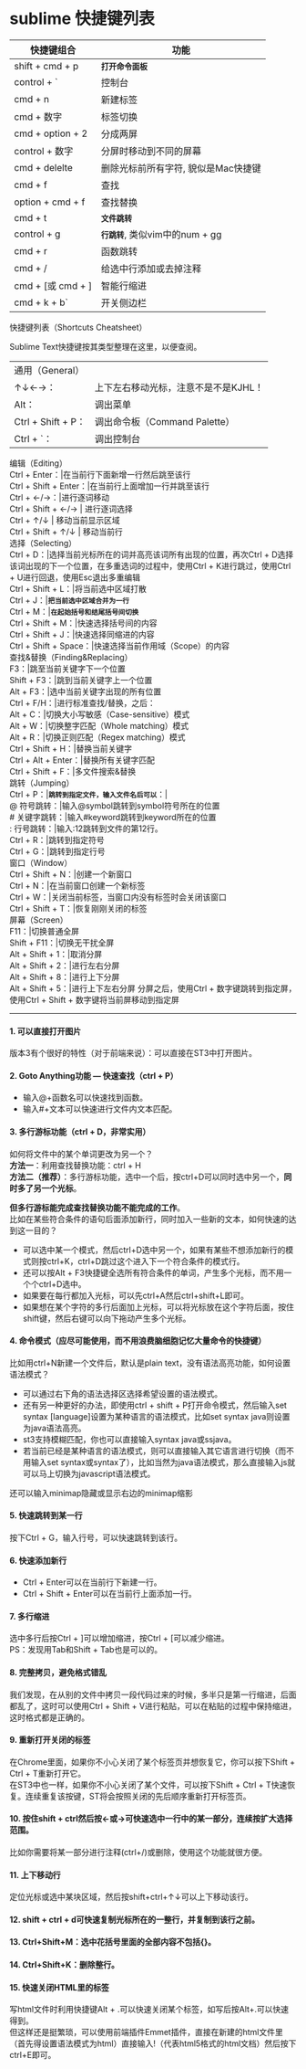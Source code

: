 # sublime 快捷键列表



|快捷键组合|功能| 
|---|---| 
|shift + cmd + p|**`打开命令面板`**| 
|control + \` |控制台| 
|cmd + n|新建标签| 
|cmd + 数字|标签切换| 
|cmd + option + 2|分成两屏| 
|control + 数字|分屏时移动到不同的屏幕| 
|cmd + delelte|删除光标前所有字符, 貌似是Mac快捷键| 
|cmd + f| 查找| 
|option + cmd + f|查找替换| 
|cmd + t|**`文件跳转`**| 
|control + g|**`行跳转`**, 类似vim中的num + gg| 
|cmd + r|函数跳转| 
|cmd + /|给选中行添加或去掉注释| 
|cmd + [或 cmd + ]|智能行缩进| 
|cmd + k + b`|开关侧边栏|



快捷键列表（Shortcuts Cheatsheet）

Sublime Text快捷键按其类型整理在这里，以便查阅。  

| | |
-|- 
|通用（General）||  
↑↓←→：|上下左右移动光标，注意不是不是KJHL！  
Alt：|调出菜单  
Ctrl + Shift + P：|调出命令板（Command Palette）  
Ctrl + `：|调出控制台  
编辑（Editing）  
Ctrl + Enter：|在当前行下面新增一行然后跳至该行  
Ctrl + Shift + Enter：|在当前行上面增加一行并跳至该行  
Ctrl + ←/→：|进行逐词移动  
Ctrl + Shift + ←/→ | 进行逐词选择  
Ctrl + ↑/↓ | 移动当前显示区域  
Ctrl + Shift + ↑/↓ | 移动当前行  
选择（Selecting）  
Ctrl + D：|选择当前光标所在的词并高亮该词所有出现的位置，再次Ctrl + D选择该词出现的下一个位置，在多重选词的过程中，使用Ctrl + K进行跳过，使用Ctrl + U进行回退，使用Esc退出多重编辑  
Ctrl + Shift + L：|将当前选中区域打散  
Ctrl + J：|**`把当前选中区域合并为一行`**  
Ctrl + M：|**`在起始括号和结尾括号间切换`**  
Ctrl + Shift + M：|快速选择括号间的内容  
Ctrl + Shift + J：|快速选择同缩进的内容  
Ctrl + Shift + Space：|快速选择当前作用域（Scope）的内容  
查找&替换（Finding&Replacing）  
F3：|跳至当前关键字下一个位置  
Shift + F3：|跳到当前关键字上一个位置  
Alt + F3：|选中当前关键字出现的所有位置  
Ctrl + F/H：|进行标准查找/替换，之后：  
Alt + C：|切换大小写敏感（Case-sensitive）模式  
Alt + W：|切换整字匹配（Whole matching）模式  
Alt + R：|切换正则匹配（Regex matching）模式  
Ctrl + Shift + H：|替换当前关键字  
Ctrl + Alt + Enter：|替换所有关键字匹配  
Ctrl + Shift + F：|多文件搜索&替换  
跳转（Jumping）  
Ctrl + P：|**`跳转到指定文件，输入文件名后可以`**：|  
@ 符号跳转：|输入@symbol跳转到symbol符号所在的位置  
\# 关键字跳转：|输入#keyword跳转到keyword所在的位置  
: 行号跳转：|输入:12跳转到文件的第12行。  
Ctrl + R：|跳转到指定符号  
Ctrl + G：|跳转到指定行号  
窗口（Window）  
Ctrl + Shift + N：|创建一个新窗口  
Ctrl + N：|在当前窗口创建一个新标签  
Ctrl + W：|关闭当前标签，当窗口内没有标签时会关闭该窗口  
Ctrl + Shift + T：|恢复刚刚关闭的标签  
屏幕（Screen）  
F11：|切换普通全屏  
Shift + F11：|切换无干扰全屏  
Alt + Shift + 1：|取消分屏  
Alt + Shift + 2：|进行左右分屏  
Alt + Shift + 8：|进行上下分屏  
Alt + Shift + 5：|进行上下左右分屏  分屏之后，使用Ctrl + 数字键跳转到指定屏，使用Ctrl + Shift + 数字键将当前屏移动到指定屏  


---

#### 1. 可以直接打开图片 

版本3有个很好的特性（对于前端来说）：可以直接在ST3中打开图片。

#### 2. Goto Anything功能 — 快速查找（ctrl + P） 

* 输入@+函数名可以快速找到函数。
* 输入#+文本可以快速进行文件内文本匹配。

#### 3. 多行游标功能（ctrl + D，非常实用） 

如何将文件中的某个单词更改为另一个？   
**方法一**：利用查找替换功能：ctrl + H  
**方法二（推荐）**：多行游标功能，选中一个后，按ctrl+D可以同时选中另一个，**同时多了另一个光标**。

**但多行游标能完成查找替换功能不能完成的工作**。   
比如在某些符合条件的语句后面添加新行，同时加入一些新的文本，如何快速的达到这一目的？   
- 可以选中某一个模式，然后ctrl+D选中另一个，如果有某些不想添加新行的模式则按ctrl+K，ctrl+D跳过这个进入下一个符合条件的模式行。   
- 还可以按Alt + F3快捷键全选所有符合条件的单词，产生多个光标，而不用一个个ctrl+D选中。   
- 如果要在每行都加入光标，可以先ctrl+A然后ctrl+shift+L即可。   
- 如果想在某个字符的多行后面加上光标，可以将光标放在这个字符后面，按住shift键，然后右键可以向下拖动产生多个光标。

#### 4. 命令模式（应尽可能使用，而不用浪费脑细胞记忆大量命令的快捷键） 

比如用ctrl+N新建一个文件后，默认是plain text，没有语法高亮功能，如何设置语法模式？   
- 可以通过右下角的语法选择区选择希望设置的语法模式。   
- 还有另一种更好的办法，即使用ctrl + shift + P打开命令模式，然后输入set syntax [language]设置为某种语言的语法模式，比如set syntax java则设置为java语法高亮。   
- st3支持模糊匹配，你也可以直接输入syntax java或ssjava。   
- 若当前已经是某种语言的语法模式，则可以直接输入其它语言进行切换（而不用输入set syntax或syntax了），比如当然为java语法模式，那么直接输入js就可以马上切换为javascript语法模式。

还可以输入minimap隐藏或显示右边的minimap缩影

#### 5. 快速跳转到某一行 

按下Ctrl + G，输入行号，可以快速跳转到该行。

#### 6. 快速添加新行 

* Ctrl + Enter可以在当前行下新建一行。
* Ctrl + Shift + Enter可以在当前行上面添加一行。

#### 7. 多行缩进 

选中多行后按Ctrl + ]可以增加缩进，按Ctrl + [可以减少缩进。   
PS：发现用Tab和Shift + Tab也是可以的。

#### 8. 完整拷贝，避免格式错乱 

我们发现，在从别的文件中拷贝一段代码过来的时候，多半只是第一行缩进，后面都乱了，这时可以使用Ctrl + Shift + V进行粘贴，可以在粘贴的过程中保持缩进，这时格式都是正确的。

#### 9. 重新打开关闭的标签 

在Chrome里面，如果你不小心关闭了某个标签页并想恢复它，你可以按下Shift + Ctrl + T重新打开它。   
在ST3中也一样，如果你不小心关闭了某个文件，可以按下Shift + Ctrl + T快速恢复。连续重复该按键，ST将会按照关闭的先后顺序重新打开标签页。

#### 10. 按住shift + ctrl然后按←或→可快速选中一行中的某一部分，连续按扩大选择范围。 

比如你需要将某一部分进行注释(ctrl+/)或删除，使用这个功能就很方便。

#### 11. 上下移动行 

定位光标或选中某块区域，然后按shift+ctrl+↑↓可以上下移动该行。

#### 12. shift + ctrl + d可快速复制光标所在的一整行，并复制到该行之前。  
 

#### 13. Ctrl+Shift+M：选中花括号里面的全部内容不包括{}。  
 

#### 14. Ctrl+Shift+K：删除整行。  
 

#### 15. 快速关闭HTML里的标签 

写html文件时利用快捷键Alt + .可以快速关闭某个标签，如写<html>后按Alt+.可以快速得到</html>。   
但这样还是挺繁琐，可以使用前端插件Emmet插件，直接在新建的html文件里（首先得设置语法模式为html）直接输入!（代表html5格式的html文档）然后按下ctrl+E即可。

